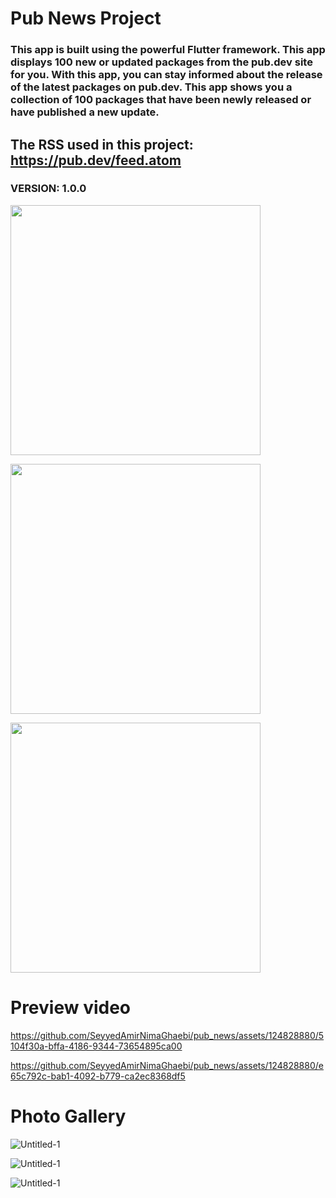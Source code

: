 # Pub News Project

### This app is built using the powerful Flutter framework. This app displays 100 new or updated packages from the pub.dev site for you. With this app, you can stay informed about the release of the latest packages on pub.dev. This app shows you a collection of 100 packages that have been newly released or have published a new update.

## The RSS used in this project:  https://pub.dev/feed.atom

### VERSION: 1.0.0

<div align="left">
   <a href="https://github.com/SeyyedAmirNimaGhaebi/pub_news/releases/download/output/app-armeabi-v7a-release"><img src="https://github.com/SeyyedAmirNimaGhaebi/SeyyedAmirNimaGhaebi/blob/main/image/android.png?raw=true" width="400px">
   </a>
  
   <a href="https://github.com/SeyyedAmirNimaGhaebi/pub_news/releases/download/output/pub_news.exe"><img src="https://github.com/SeyyedAmirNimaGhaebi/SeyyedAmirNimaGhaebi/blob/main/image/windows.png?raw=true" width="400px">
   </a>
   
   <a href="https://github.com/SeyyedAmirNimaGhaebi/pub_news/releases/tag/apk"><img src="https://github.com/SeyyedAmirNimaGhaebi/SeyyedAmirNimaGhaebi/blob/main/image/download%20list.png?raw=true" width="400px">
   </a>
</div>


# Preview video


https://github.com/SeyyedAmirNimaGhaebi/pub_news/assets/124828880/5104f30a-bffa-4186-9344-73654895ca00



https://github.com/SeyyedAmirNimaGhaebi/pub_news/assets/124828880/e65c792c-bab1-4092-b779-ca2ec8368df5




# Photo Gallery

![Untitled-1](https://github.com/SeyyedAmirNimaGhaebi/pub_news/assets/124828880/973124f1-b757-47b5-8cde-968f683375d7)

![Untitled-1](https://github.com/SeyyedAmirNimaGhaebi/pub_news/assets/124828880/ea154710-c846-4b18-82e0-81ef6fe3888d)

![Untitled-1](https://github.com/SeyyedAmirNimaGhaebi/pub_news/assets/124828880/04781019-04de-418c-9ab0-cc57cf901ff3)
